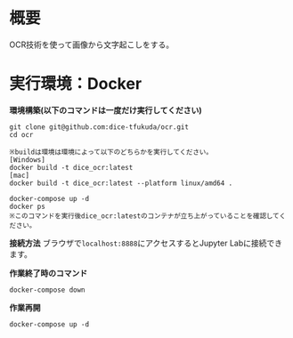 # 概要
OCR技術を使って画像から文字起こしをする。

# 実行環境：Docker
**環境構築(以下のコマンドは一度だけ実行してください)**
```
git clone git@github.com:dice-tfukuda/ocr.git
cd ocr

※buildは環境は環境によって以下のどちらかを実行してください。
[Windows]
docker build -t dice_ocr:latest
[mac]
docker build -t dice_ocr:latest --platform linux/amd64 .

docker-compose up -d
docker ps
※このコマンドを実行後dice_ocr:latestのコンテナが立ち上がっていることを確認してください。
```

**接続方法**
ブラウザで`localhost:8888`にアクセスするとJupyter Labに接続できます。

**作業終了時のコマンド**
```
docker-compose down
```
**作業再開**
```
docker-compose up -d
```
